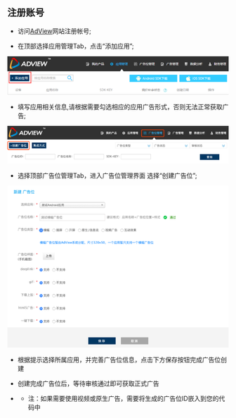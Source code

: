 ## 注册账号
  - 访问[AdView](http://www.adview.cn)网站注册帐号;
  
  - 在顶部选择应用管理Tab，点击“添加应用”;
  
  ![](_image/reg-nav.png)
  
  - 填写应用相关信息,请根据需要勾选相应的应用广告形式，否则无法正常获取广告;
  
  ![](_image/create-position.png)
  
  - 选择顶部广告位管理Tab，进入广告位管理界面 选择“创建广告位”;
  
  ![](_image/set-ad-info.png)
  
  - 根据提示选择所属应用，并完善广告位信息，点击下方保存按钮完成广告位创建
  
  - 创建完成广告位后，等待审核通过即可获取正式广告
  
  - - 注：如果需要使用视频或原生广告，需要将生成的广告位ID嵌入到您的代码中
  
